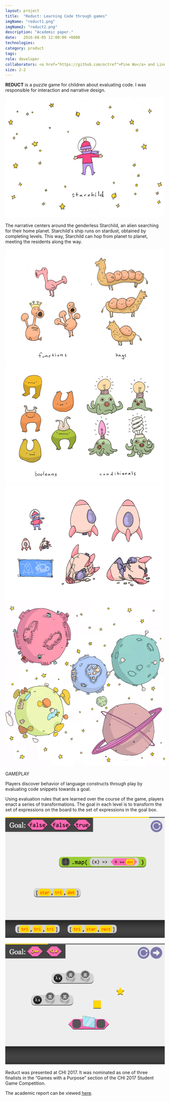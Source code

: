 ```yaml
---
layout: project
title:  "Reduct: Learning Code through games"
imgName: "reduct1.png"
imgName2: "reduct2.png"
description: "Academic paper."
date:   2016-08-05 12:00:00 +0800
technologies: 
category: product
tags: 
role: developer
collaborators: <a href="https://github.com/octref">Pine Wu</a> and Linna Li
size: 2-2
---
```



<b>REDUCT</b> is a puzzle game for children about evaluating code. I was responsible for interaction and narrative design.

![Alt](/img/reduct/starchild.jpg)

The narrative centers around the genderless Starchild, an alien searching for their home planet. Starchild's ship runs on stardust, obtained by completing levels. This way, Starchild can hop from planet to planet, meeting the residents along the way.

![Alt](/img/reduct/aliens1.jpg)
![Alt](/img/reduct/aliens2.jpg)
![Alt](/img/reduct/ship.jpg)
![Alt](/img/reduct/planets.jpg)

GAMEPLAY 

Players discover behavior of language constructs through play by evaluating code snippets towards a goal.

Using evaluation rules that are learned over the course of the game, players enact a series of transformations. The goal in each level is to transform the set of expressions on the board to the set of expressions in the goal box.

![Alt](/img/reduct/level1.png)

![Alt](/img/reduct/level2.png)

Reduct was presented at CHI 2017. It was nominated as one of three finalists in the “Games with a Purpose” section of the CHI 2017 Student Game Competition.

The academic report can be viewed [here](http://dl.acm.org/citation.cfm?id=3048415).